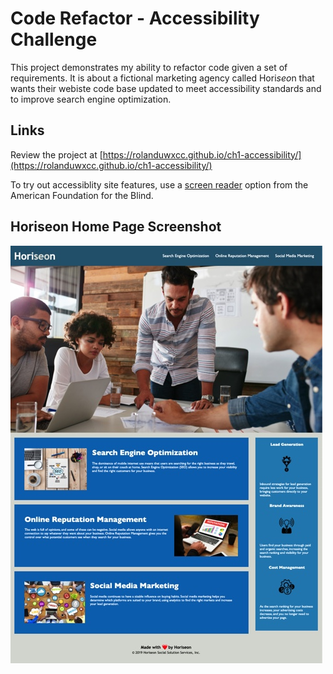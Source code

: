 # Code Refactor - Accessibility Challenge

This project demonstrates my ability to refactor code given a set of requirements. It is about a fictional marketing agency called Hori*seo*n that wants their webiste code base updated to meet accessibility standards and to improve search engine optimization. 

## Links
Review the project at [https://rolanduwxcc.github.io/ch1-accessibility/](https://rolanduwxcc.github.io/ch1-accessibility/)

To try out accessiblity site features, use a [screen reader](https://www.afb.org/blindness-and-low-vision/using-technology/assistive-technology-products/screen-readers) option from the American Foundation for the Blind.

## Horiseon Home Page Screenshot
![Horiseo Home](/assets/images/horiseon-home-page.jpg)

